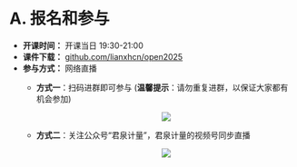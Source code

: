 # A. 报名和参与

- **开课时间：** 开课当日 19:30-21:00
- **课件下载：** [github.com/lianxhcn/open2025](https://github.com/lianxhcn/open2025)
- **参与方式：** 网络直播
  - **方式一**：扫码进群即可参与 (**温馨提示**：请勿重复进群，以保证大家都有机会参加)

    <p align="center">
      <img 
        src="https://s21.ax1x.com/2025/06/29/pVnyNkD.jpg" 
        style="max-width: 155px;  width: auto; height: auto;  "
      />
    </p>

  - **方式二**：关注公众号“君泉计量”，君泉计量的视频号同步直播

    <p align="center">
      <img 
        src="https://s21.ax1x.com/2025/06/29/pVn6PAO.jpg" 
        style="max-width: 155px;  width: auto; height: auto;"
      />
    </p>


